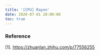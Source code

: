 ```yaml
---
title: '[CPU] Rayon'
date: 2020-07-01 20:00:00
toc: true
---
```














### Reference

[1]. https://zhuanlan.zhihu.com/p/77556255
